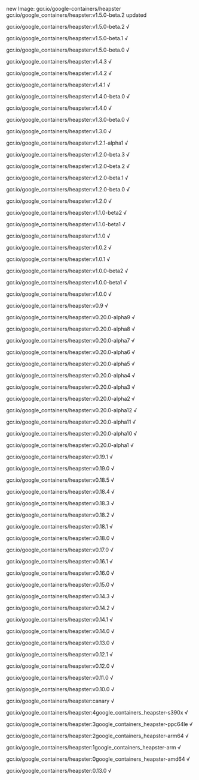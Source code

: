 new Image: gcr.io/google-containers/heapster
gcr.io/google_containers/heapster:v1.5.0-beta.2 updated 

gcr.io/google_containers/heapster:v1.5.0-beta.2 √

gcr.io/google_containers/heapster:v1.5.0-beta.1 √

gcr.io/google_containers/heapster:v1.5.0-beta.0 √

gcr.io/google_containers/heapster:v1.4.3 √

gcr.io/google_containers/heapster:v1.4.2 √

gcr.io/google_containers/heapster:v1.4.1 √

gcr.io/google_containers/heapster:v1.4.0-beta.0 √

gcr.io/google_containers/heapster:v1.4.0 √

gcr.io/google_containers/heapster:v1.3.0-beta.0 √

gcr.io/google_containers/heapster:v1.3.0 √

gcr.io/google_containers/heapster:v1.2.1-alpha1 √

gcr.io/google_containers/heapster:v1.2.0-beta.3 √

gcr.io/google_containers/heapster:v1.2.0-beta.2 √

gcr.io/google_containers/heapster:v1.2.0-beta.1 √

gcr.io/google_containers/heapster:v1.2.0-beta.0 √

gcr.io/google_containers/heapster:v1.2.0 √

gcr.io/google_containers/heapster:v1.1.0-beta2 √

gcr.io/google_containers/heapster:v1.1.0-beta1 √

gcr.io/google_containers/heapster:v1.1.0 √

gcr.io/google_containers/heapster:v1.0.2 √

gcr.io/google_containers/heapster:v1.0.1 √

gcr.io/google_containers/heapster:v1.0.0-beta2 √

gcr.io/google_containers/heapster:v1.0.0-beta1 √

gcr.io/google_containers/heapster:v1.0.0 √

gcr.io/google_containers/heapster:v0.9 √

gcr.io/google_containers/heapster:v0.20.0-alpha9 √

gcr.io/google_containers/heapster:v0.20.0-alpha8 √

gcr.io/google_containers/heapster:v0.20.0-alpha7 √

gcr.io/google_containers/heapster:v0.20.0-alpha6 √

gcr.io/google_containers/heapster:v0.20.0-alpha5 √

gcr.io/google_containers/heapster:v0.20.0-alpha4 √

gcr.io/google_containers/heapster:v0.20.0-alpha3 √

gcr.io/google_containers/heapster:v0.20.0-alpha2 √

gcr.io/google_containers/heapster:v0.20.0-alpha12 √

gcr.io/google_containers/heapster:v0.20.0-alpha11 √

gcr.io/google_containers/heapster:v0.20.0-alpha10 √

gcr.io/google_containers/heapster:v0.20.0-alpha1 √

gcr.io/google_containers/heapster:v0.19.1 √

gcr.io/google_containers/heapster:v0.19.0 √

gcr.io/google_containers/heapster:v0.18.5 √

gcr.io/google_containers/heapster:v0.18.4 √

gcr.io/google_containers/heapster:v0.18.3 √

gcr.io/google_containers/heapster:v0.18.2 √

gcr.io/google_containers/heapster:v0.18.1 √

gcr.io/google_containers/heapster:v0.18.0 √

gcr.io/google_containers/heapster:v0.17.0 √

gcr.io/google_containers/heapster:v0.16.1 √

gcr.io/google_containers/heapster:v0.16.0 √

gcr.io/google_containers/heapster:v0.15.0 √

gcr.io/google_containers/heapster:v0.14.3 √

gcr.io/google_containers/heapster:v0.14.2 √

gcr.io/google_containers/heapster:v0.14.1 √

gcr.io/google_containers/heapster:v0.14.0 √

gcr.io/google_containers/heapster:v0.13.0 √

gcr.io/google_containers/heapster:v0.12.1 √

gcr.io/google_containers/heapster:v0.12.0 √

gcr.io/google_containers/heapster:v0.11.0 √

gcr.io/google_containers/heapster:v0.10.0 √

gcr.io/google_containers/heapster:canary √

gcr.io/google_containers/heapster:4google_containers_heapster-s390x √

gcr.io/google_containers/heapster:3google_containers_heapster-ppc64le √

gcr.io/google_containers/heapster:2google_containers_heapster-arm64 √

gcr.io/google_containers/heapster:1google_containers_heapster-arm √

gcr.io/google_containers/heapster:0google_containers_heapster-amd64 √

gcr.io/google_containers/heapster:0.13.0 √


